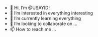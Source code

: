 - 👋 Hi, I’m @USAYID!
- 👀 I’m interested in everything interesting
- 🌱 I’m currently learning everything
- 💞️ I’m looking to collaborate on ...
- 📫 How to reach me ...

<!---
USAYID/USAYID is a ✨ special ✨ repository because its `README.md` (this file) appears on your GitHub profile.
You can click the Preview link to take a look at your changes.
--->
